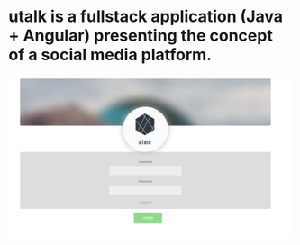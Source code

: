 # utalk is a fullstack application (Java + Angular) presenting the concept of a social media platform.
![Login page](https://github.com/MarianDenis/MyOwnLibrary/raw/Img/images2/poza1.JPG)
